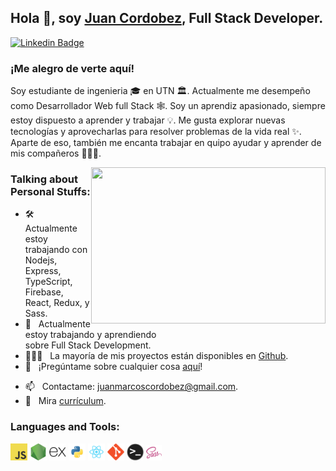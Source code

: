 ## Hola 👋, soy [Juan Cordobez](https://github.com/juancordobez), Full Stack Developer.

[![Linkedin Badge](https://img.shields.io/badge/-LinkedIn-0e76a8?style=flat-square&logo=Linkedin&logoColor=white)](https://www.linkedin.com/in/juan-cordobez/)


 ### ¡Me alegro de verte aquí! <!-- &nbsp; ![]() -->

Soy estudiante de ingenieria 🎓 en UTN 🏛. Actualmente me desempeño como Desarrollador Web full Stack 🕸️. Soy un aprendiz apasionado, siempre estoy dispuesto a aprender y trabajar 💡. Me gusta explorar nuevas tecnologías y aprovecharlas para resolver problemas de la vida real ✨. Aparte de eso, también me encanta trabajar en quipo ayudar y aprender de mis compañeros 👨🏻‍💻.

<img align="right" height="250" width="375" alt="" src="https://raw.githubusercontent.com/iampavangandhi/iampavangandhi/master/gifs/coder.gif" />

### Talking about Personal Stuffs:

- 🛠 &nbsp; Actualmente estoy trabajando con Nodejs, Express, TypeScript,  Firebase, React, Redux, y Sass.
- 🚀 &nbsp; Actualmente estoy trabajando y aprendiendo <br /> sobre Full Stack Development.
- 👨🏻‍💻 &nbsp; La mayoría de mis proyectos están disponibles en [Github](https://github.com/juancordobez).
- 💬 &nbsp; ¡Pregúntame sobre cualquier cosa [aquí](https://www.linkedin.com/in/juan-cordobez/)!
<!-- - 👾 &nbsp; Fun fact: Equal is Not Always Equal in Javascript. -->
- 📫 &nbsp; Contactame: juanmarcoscordobez@gmail.com.
- 📝 &nbsp; Mira [currículum](https://github.com/iampavangandhi/iampavangandhi/blob/master/resume.pdf).

<!-- ### My Absolute Favorites:

- 💻 &nbsp; I love exploring new tech stack and building cool stuffs.
- 📰 &nbsp; Reading & writing tech blogs whenever possible.
- 🍕 &nbsp; Hackathons, meetups & tech events. -->

### Languages and Tools:


<code><img height="27" src="https://raw.githubusercontent.com/github/explore/80688e429a7d4ef2fca1e82350fe8e3517d3494d/topics/javascript/javascript.png" alt="javascript"></code>
<code><img height="27" src="https://raw.githubusercontent.com/github/explore/80688e429a7d4ef2fca1e82350fe8e3517d3494d/topics/nodejs/nodejs.png" alt="nodejs"></code>
<code><img height="27" src="https://raw.githubusercontent.com/devicons/devicon/master/icons/express/express-original.svg" alt="expressjs"></code>
<code><img height="27" src="https://raw.githubusercontent.com/github/explore/80688e429a7d4ef2fca1e82350fe8e3517d3494d/topics/python/python.png" alt="python"></code>
<code><img height="27" src="https://raw.githubusercontent.com/github/explore/80688e429a7d4ef2fca1e82350fe8e3517d3494d/topics/react/react.png" alt="react"></code>
<code><img height="27" src="https://raw.githubusercontent.com/devicons/devicon/master/icons/git/git-original.svg" alt="git"></code>
<code><img height="27" src="https://raw.githubusercontent.com/github/explore/80688e429a7d4ef2fca1e82350fe8e3517d3494d/topics/terminal/terminal.png" alt="terminal"></code>
<code><img height="25" src="https://raw.githubusercontent.com/github/explore/80688e429a7d4ef2fca1e82350fe8e3517d3494d/topics/sass/sass.png" alt="sass"></code>




<!-- - 👋 Hi, I’m @juancordobez
- 👀 I’m interested in ...
- 🌱 I’m currently learning ...
- 💞️ I’m looking to collaborate on ...
- 📫 How to reach me ... -->

<!---
juancordobez/juancordobez is a ✨ special ✨ repository because its `README.md` (this file) appears on your GitHub profile.
You can click the Preview link to take a look at your changes.
--->
